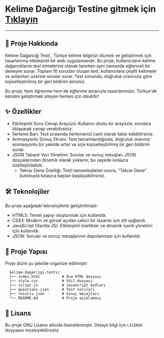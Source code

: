 # **Kelime Dağarcığı Testine gitmek için [Tıklayın](https://hipomedrus.github.io/quizhub/kelime-dagarcigi.html)**


---


## 📖 Proje Hakkında 

Kelime Dağarcığı Testi , Türkçe kelime bilginizi ölçmek ve geliştirmek için tasarlanmış etkileşimli bir web uygulamasıdır. Bu proje, kullanıcıların kelime dağarcıklarını test etmelerine olanak tanırken aynı zamanda eğlenceli bir deneyim sunar. Toplam 10 sorudan oluşan test, kullanıcılara çeşitli kelimeler ve anlamları üzerine sorular sorar. Test sonunda, doğruluk oranınıza göre kişiselleştirilmiş bir geri bildirim alırsınız. 

Bu proje, hem öğrenme hem de eğlenme amacıyla tasarlanmıştır. Türkçe'de kendini geliştirmek isteyen herkes için idealdir!

## ✨ Özellikler 

- Etkileşimli Soru-Cevap Arayüzü:  Kullanıcı dostu bir arayüzle, sorulara tıklayarak cevap verebilirsiniz.
- İlerleme Barı:  Test sırasında ilerlemenizi canlı olarak takip edebilirsiniz.
- Animasyonlu Sonuç Ekranı:  Test tamamlandığında, doğruluk oranınız animasyonlu bir şekilde artar ve size kişiselleştirilmiş bir geri bildirim sunar.
- JSON Tabanlı Veri Yönetimi:  Sorular ve sonuç mesajları JSON dosyalarından dinamik olarak yüklenir, bu sayede kolayca özelleştirilebilir.
  - Tekrar Dene Özelliği:  Testi tamamladıktan sonra, "Tekrar Dene" butonuyla kolayca baştan başlayabilirsiniz.
     
     

## 🛠️ Teknolojiler 

Bu proje aşağıdaki teknolojilerle geliştirilmiştir: 

- HTML5:  Temel yapıyı oluşturmak için kullanıldı.
- CSS3:  Modern ve görsel açıdan çekici bir tasarım için stil sağlandı.
- JavaScript (Vanilla JS):  Etkileşimli özellikler ve dinamik içerik yönetimi için kullanıldı.
- JSON:  Sorular ve sonuç mesajlarının depolanması için kullanıldı.
     

## 📂 Proje Yapısı 

Proje dizini şu şekilde organize edilmiştir: 
 
```
  kelime-dagarcigi-testi/
  ├── index.html          # Ana HTML dosyası
  ├── style.css           # Stil dosyası
  ├── script.js           # JavaScript kodları
  ├── questions.json      # Test soruları
  ├── results.json        # Sonuç mesajları
  └── README.md           # Proje açıklaması
```
 

     

## 📜 Lisans 

Bu proje GNU Lisansı  altında lisanslanmıştır. Detaylı bilgi için `LICENSE` dosyasını inceleyebilirsiniz. 

     

